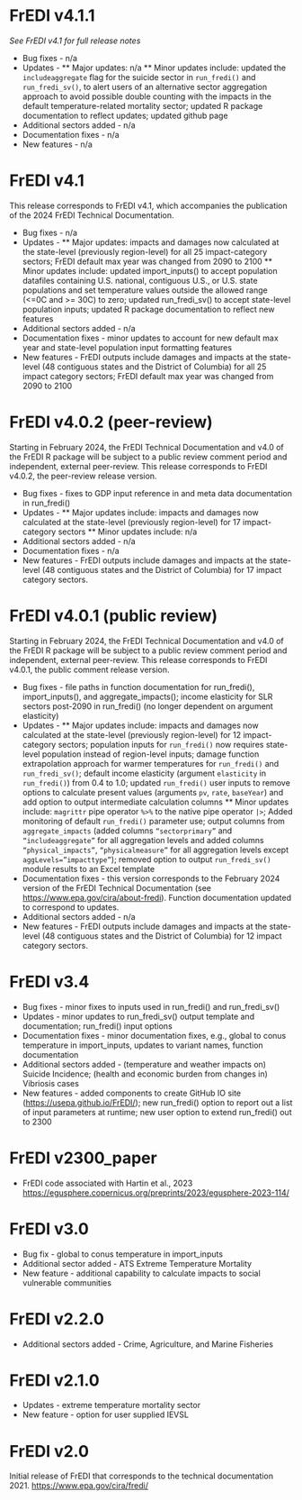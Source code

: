 # FrEDI v4.1.1

_See FrEDI v4.1 for full release notes_

* Bug fixes - n/a
* Updates - 
** Major updates: n/a
** Minor updates include: updated the `includeaggregate` flag for the suicide sector in `run_fredi()` and `run_fredi_sv()`, to alert users of an alternative sector aggregation approach to avoid possible double counting with the impacts in the default temperature-related mortality sector; updated R package documentation to reflect updates; updated github page
* Additional sectors added - n/a
* Documentation fixes - n/a
* New features - n/a

# FrEDI v4.1

This release corresponds to FrEDI v4.1, which accompanies the publication of the 2024 FrEDI Technical Documentation.

* Bug fixes - n/a
* Updates -
** Major updates: impacts and damages now calculated at the state-level (previously region-level) for all 25 impact-category sectors; FrEDI default max year was changed from 2090 to 2100
** Minor updates include: updated import_inputs() to accept population datafiles containing U.S. national, contiguous U.S., or U.S. state populations and set temperature values outside the allowed range (<=0C and >= 30C) to zero; updated run_fredi_sv() to accept state-level population inputs; updated R package documentation to reflect new features
* Additional sectors added - n/a
* Documentation fixes - minor updates to account for new default max year and state-level population input formatting features
* New features - FrEDI outputs include damages and impacts at the state-level (48 contiguous states and the District of Columbia) for all 25 impact category sectors; FrEDI default max year was changed from 2090 to 2100

# FrEDI v4.0.2 (peer-review)

Starting in February 2024, the FrEDI Technical Documentation and v4.0 of the FrEDI R package will be subject to a public review comment period and independent, external peer-review.
This release corresponds to FrEDI v4.0.2, the peer-review release version.

* Bug fixes - fixes to GDP input reference in and meta data documentation in run_fredi()
* Updates -
** Major updates include: impacts and damages now calculated at the state-level (previously region-level) for 17 impact-category sectors
** Minor updates include: n/a
* Additional sectors added - n/a
* Documentation fixes - n/a
* New features - FrEDI outputs include damages and impacts at the state-level (48 contiguous states and the District of Columbia) for 17 impact category sectors.

# FrEDI v4.0.1 (public review)

Starting in February 2024, the FrEDI Technical Documentation and v4.0 of the FrEDI R package will be subject to a public review comment period and independent, external peer-review.
This release corresponds to FrEDI v4.0.1, the public comment release version.

* Bug fixes - file paths in function documentation for run_fredi(), import_inputs(), and aggregate_impacts(); income elasticity for SLR sectors post-2090 in run_fredi() (no longer dependent on argument elasticity)
* Updates -
** Major updates include: impacts and damages now calculated at the state-level (previously region-level) for 12 impact-category sectors; population inputs for `run_fredi()` now requires state-level population instead of region-level inputs; damage function extrapolation approach for warmer temperatures for `run_fredi()` and `run_fredi_sv()`; default income elasticity (argument `elasticity` in `run_fredi()`) from 0.4 to 1.0; updated `run_fredi()` user inputs to remove options to calculate present values (arguments `pv`, `rate`, `baseYear`) and add option to output intermediate calculation columns
** Minor updates include: `magrittr` pipe operator `%>%` to the native pipe operator `|>`; Added monitoring of default `run_fredi()` parameter use; output columns from `aggregate_impacts` (added columns `“sectorprimary”` and `“includeaggregate”` for all aggregation levels and added columns `“physical_impacts”`, `“physicalmeasure”` for all aggregation levels except `aggLevels=”impacttype”`); removed option to output `run_fredi_sv()` module results to an Excel template
* Documentation fixes - this version corresponds to the February 2024 version of the FrEDI Technical Documentation (see https://www.epa.gov/cira/about-fredi). Function documentation updated to correspond to updates.
* Additional sectors added - n/a
* New features - FrEDI outputs include damages and impacts at the state-level (48 contiguous states and the District of Columbia) for 12 impact category sectors.

# FrEDI v3.4

* Bug fixes - minor fixes to inputs used in run_fredi() and run_fredi_sv()
* Updates - minor updates to run_fredi_sv() output template and documentation; run_fredi() input options 
* Documentation fixes - minor documentation fixes, e.g., global to conus temperature in import_inputs, updates to variant names, function documentation
* Additional sectors added - (temperature and weather impacts on) Suicide Incidence; (health and economic burden from changes in) Vibriosis cases
* New features - added components to create GitHub IO site (<https://usepa.github.io/FrEDI/>); new run_fredi() option to report out a list of input parameters at runtime; new user option to extend run_fredi() out to 2300

# FrEDI v2300_paper

* FrEDI code associated with Hartin et al., 2023 <https://egusphere.copernicus.org/preprints/2023/egusphere-2023-114/>

# FrEDI v3.0

* Bug fix - global to conus temperature in import_inputs
* Additional sector added - ATS Extreme Temperature Mortality
* New feature - additional capability to calculate impacts to social vulnerable communities

# FrEDI v2.2.0

* Additional sectors added - Crime, Agriculture, and Marine Fisheries

# FrEDI v2.1.0

* Updates - extreme temperature mortality sector
* New feature - option for user supplied IEVSL

# FrEDI v2.0

Initial release of FrEDI that corresponds to the technical documentation 2021. <https://www.epa.gov/cira/fredi/>
